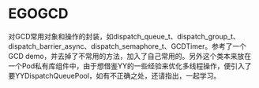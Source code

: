 
# EGOGCD
对GCD常用对象和操作的封装，如dispatch_queue_t、dispatch_group_t、dispatch_barrier_async、dispatch_semaphore_t、GCDTimer。参考了一个GCD demo，并去掉了不常用的方法，加入了自己常用的。另外这个类本来放在一个Pod私有库组件中，由于想借鉴YY的一些经验来优化多线程操作，便引入了要YYDispatchQueuePool，如有不正确之处，还请指出，一起学习。
